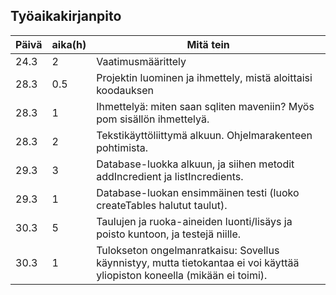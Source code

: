 ## Työaikakirjanpito

Päivä | aika(h) | Mitä tein
------|------|----------
24.3|2|Vaatimusmäärittely
28.3|0.5|Projektin luominen ja ihmettely, mistä aloittaisi koodauksen
28.3|1|Ihmettelyä: miten saan sqliten maveniin? Myös pom sisällön ihmettelyä.
28.3|2|Tekstikäyttöliittymä alkuun. Ohjelmarakenteen pohtimista.
29.3|3|Database-luokka alkuun, ja siihen metodit addIncredient ja listIncredients.
29.3|1|Database-luokan ensimmäinen testi (luoko createTables halutut taulut).
30.3|5|Taulujen ja ruoka-aineiden luonti/lisäys ja poisto kuntoon, ja testejä niille.
30.3|1|Tulokseton ongelmanratkaisu: Sovellus käynnistyy, mutta tietokantaa ei voi käyttää yliopiston koneella (mikään ei toimi).
